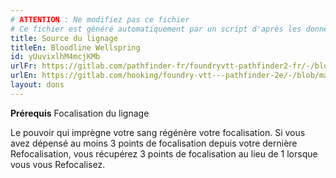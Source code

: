 ```yaml
---
# ATTENTION : Ne modifiez pas ce fichier
# Ce fichier est généré automatiquement par un script d'après les données du module Foundry VTT officiel et de sa traduction
title: Source du lignage
titleEn: Bloodline Wellspring
id: yUuvixlhM4mcjKMb
urlFr: https://gitlab.com/pathfinder-fr/foundryvtt-pathfinder2-fr/-/blob/master/data/feats/yUuvixlhM4mcjKMb.htm
urlEn: https://gitlab.com/hooking/foundry-vtt---pathfinder-2e/-/blob/master/packs/data/feats.db/bloodline-wellspring.json
layout: dons
---
```

**Prérequis** Focalisation du lignage

Le pouvoir qui imprègne votre sang régénère votre focalisation. Si vous avez dépensé au moins 3 points de focalisation depuis votre dernière Refocalisation, vous récupérez 3 points de focalisation au lieu de 1 lorsque vous vous Refocalisez.
